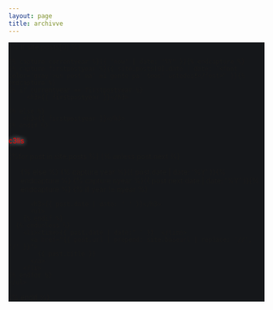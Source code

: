 ```yaml
---
layout: page
title: archivve
---
```


 <div style="padding-top: 0px;">
	<div style="background-color: #15171a; ">
<section>

  {% if site.posts[0] %}

    {% capture currentyear %}{{ 'now' | date: "%Y" }}{% endcapture %}
    {% capture firstpostyear %}{{ site.posts[0].date | date: "<font color='gray'>un post ma' mi gente pa' toos' ustedes!</font>" }}{% endcapture %}
    {% if currentyear == firstpostyear %}
         <h3>{{ firstpostyear }}</h3>

    {% else %}
        <h3>{{ firstpostyear }}</h3>
    {% endif %}
<p><font color="red" style="text-shadow: 0px 0px 10px white;">c3lis</font></p>
<!-- <pre font color="white" style='font-size: 11.5px;' >
    <span class="cuadro1"></span> Difícil. <span class="cuadro2"></span> Medio. <span class="cuadro3"></span> Fácil.   
</pre>
!-->
    {%for post in site.posts %}
      {% unless post.next %}
        <ul>
      {% else %}
        {% capture year %}{{ post.date | date: '%Y' }}{% endcapture %}
        {% capture nyear %}{{ post.next.date | date: '%Y' }}{% endcapture %}
        {% if year != nyear %}
          </ul>

          <h3>{{ post.date | date: ' ' }}</h3>
          <ul>
        {% endif %}
      {% endunless %}
        <li><time>{{ post.date | date:" " }}  </time>
          <a href="{{ post.url | prepend: site.baseurl | replace: '//', '/' }}">
            {{ post.title }}
          </a>
        </li>
    {% endfor %}
    </ul>


  {% endif %}
</section>
</div>
